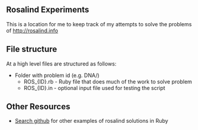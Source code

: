 ## Rosalind Experiments
This is a location for me to keep track of my attempts to solve the problems of <http://rosalind.info>


## File structure
At a high level files are structured as follows:

* Folder with problem id (e.g. DNA/)
	* ROS_{ID}.rb - Ruby file that does much of the work to solve problem
	* ROS_{ID}.in - optional input file used for testing the script

## Other Resources
* [Search github](https://github.com/search?l=Ruby&p=1&q=rosalind&ref=commandbar) for other examples of rosalind solutions in Ruby